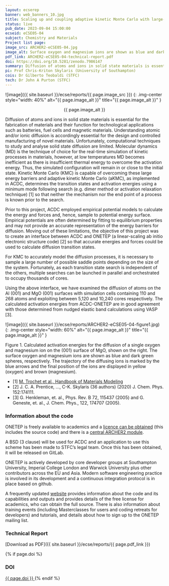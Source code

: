 ```yaml
---
layout: ecserep
banner: web_banners_10.jpg
title: Scaling up and coupling adaptive kinetic Monte Carlo with large-scale DFT
status: live
pub_date: 2023-09-04 15:00:00
ecseid: eCSE05-04
subject: Chemistry and Materials
Project list page:
image_src: ARCHER2-eCSE05-04.jpg
image_alt: Surface oxygen and magnesium ions are shown as blue and dark green spheres, respectively
pdf_link: ARCHER2-eCSE05-04-technical-report.pdf
doi: https://doi.org/10.5281/zenodo.7986147
summary: Diffusion of atoms and ions in solid state materials is essential for the function of products such as batteries, fuel cells and magnetic materials. Understanding atomic and/or ionic diffusion is therefore essential for the design and controlled manufacture of novel materials. However, computational techniques to study and analyse solid state diffusion are limited. The adaptive kinetic Monte Carlo method (aKMC) based on empirical potentials allows for material properties to be calculated efficiently, but it has clear limitations in its accuracy for certain chemical processes. In contrast, Density Functional Theory (DFT) calculations overcome these limitations, but are computationally more expensive. The recent availability of large numbers of cores on ARCHER2 provides an opportunity to combine these two approaches and develop methodologies capable of harnessing in excess of 100,000 cores. This eCSE project developed an interface to combine an aKMC program (ACDC) and a linear-scaling DFT program (ONETEP), making it possible to undertake large-scale aKMC simulations with a higher degree of accuracy than was previously possible.
pi: Prof Chris-Kriton Skylaris (University of Southampton)
cois: Dr Gilberto Teobaldi (STFC)
tech: Dr John A Purton (STFC)
---
```




![image]({{ site.baseurl }}/ecse/reports/{{ page.image_src }})
{: .img-center style="width: 40%" alt="{{ page.image_alt }}" title="{{ page.image_alt }}" }

<p align="center">{{ page.image_alt }}</p>


Diffusion of atoms and ions in solid state materials is essential for the fabrication of materials and their function for technological applications such as batteries, fuel cells and magnetic materials. Understanding atomic and/or ionic diffusion is accordingly essential for the design and controlled manufacturing of novel materials.  Unfortunately, computational techniques to study and analyse solid state diffusion are limited. Molecular dynamics (MD) is the technique of choice for the real-time simulation of kinetic processes in materials, however, at low temperatures MD becomes inefficient as there is insufficient thermal energy to overcome the activation energy. Thus, the simulated configuration will remain in or close to the initial state. Kinetic Monte Carlo (KMC) is capable of overcoming these large energy barriers and adaptive kinetic Monte Carlo (aKMC), as implemented in ACDC, determines the transition states and activation energies using a minimum mode following search (e.g. dimer method or activation relaxation technique) [1] so that neither the mechanism nor the end point of a process is known prior to the search. 

Prior to this project, ACDC employed empirical potential models to calculate the energy and forces and, hence, sample to potential energy surface. Empirical potentials are often determined by fitting to equilibrium properties and may not provide an accurate representation of the energy barriers for diffusion. Moving out of these limitations, the objective of this project was to create an interface between ACDC and ONETEP (a linear-scaling ab initio electronic structure code) [2] so that accurate energies and forces could be used to calculate diffusion transition states.

For KMC to accurately model the diffusion processes, it is necessary to sample a large number of possible saddle points depending on the size of the system. Fortunately, as each transition state search is independent of the others, multiple searches can be launched in parallel and orchestrated to occupy thousands of cores.

Using the above interface, we have examined the diffusion of atoms on the Al (001) and MgO (001) surfaces with simulation cells containing 110 and 268 atoms and exploiting between 5,120 and 10,240 cores respectively. The calculated activation energies from ACDC-ONETEP are in good agreement with those determined from nudged elastic band calculations using VASP [3].


![image]({{ site.baseurl }}/ecse/reports/ARCHER2-eCSE05-04-figure1.jpg)
{: .img-center style="width: 60%" alt="{{ page.image_alt }}" title="{{ page.image_alt }}" }


Figure 1. Calculated activation energies for the diffusion of a single oxygen and magnesium ion on the (001) surface of MgO, shown on the right. The surface oxygen and magnesium ions are shown as blue and dark green spheres, respectively. The trajectory of the diffusing ions is marked by the blue arrows and the final position of the ions are displayed in yellow (oxygen) and brown (magnesium).
 
- [1] [M. Trochet et al., Handbook of Materials Modeling]( https://doi.org/10.1007/978-3-319-42913-7_29-1)
- [2] J. C. A. Prentice, …, C-K. Skylaris (36 authors) (2020) J. Chem. Phys. 152:174111.
- [3] G. Henkleman, et. al., Phys. Rev. B 72, 115437 (2005) and G. Geneste, et. al., J. Chem. Phys., 122, 174707 (2005).







### Information about the code

ONETEP is freely available to academics and a [licence can be obtained]( https://onetep.org/ ) (this includes the source code) and there is a [central ARCHER2 module](https://docs.archer2.ac.uk/research-software/onetep/). 

A BSD (3 clause) will be used for ACDC and an application to use this scheme has been made to STFC’s legal team. Once this has been obtained, it will be released on GitLab.

ONETEP is actively developed by core developer groups at Southampton University, Imperial College London and Warwick University plus other contributors across the EU and Asia. Modern software engineering practice is involved in its development and a continuous integration protocol is in place based on github. 

A frequently updated [website](https://onetep.org/)  provides information about the code and its capabilities and outputs and provides details of the free license for academics, who can obtain the full source. There is also information about training events (including Masterclasses for users and coding retreats for developers) and tutorials, and details about how to sign up to the ONETEP mailing list.



### Technical Report

[Download as PDF]({{ site.baseurl }}/ecse/reports/{{ page.pdf_link }}) 


{% if page.doi  %}
### DOI
  <a href="https://doi.org/{{ page.doi }}">
     {{ page.doi }}
  </a>
{% endif %}